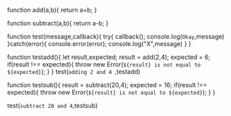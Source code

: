 function add(a,b){
return a+b;
}

function subtract(a,b){
  return a-b;
}

function test(message,callback){
try{
  callback();
  console.log(`Okay`,message)
}catch(error){
console.error(error);
console.log("X",message)
}
}

function testadd(){
let result,expected;
result = add(2,4);
expected = 6;
if(result !== expected){
  throw new Error(`${result} is not equal to ${expected}`);
}
}
test(`adding 2 and 4 `,testadd)

function testsub(){
result = subtract(20,4);
expected = 16;
if(result !== expected){
  throw new Error(`${result} is not equal to ${expected}`);
}
}

test(`subtract 20 and 4`,testsub)
